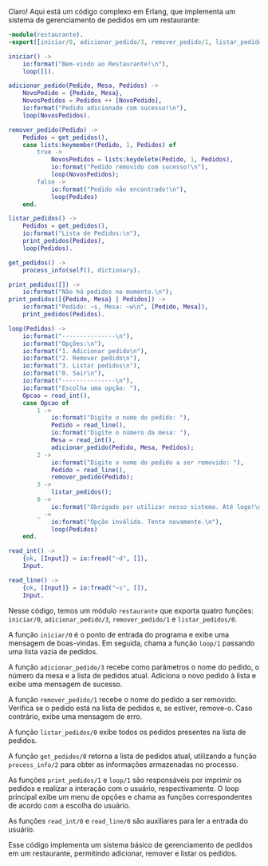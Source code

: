 Claro! Aqui está um código complexo em Erlang, que implementa um sistema de gerenciamento de pedidos em um restaurante:

```erlang
-module(restaurante).
-export([iniciar/0, adicionar_pedido/3, remover_pedido/1, listar_pedidos/0]).

iniciar() ->
    io:format("Bem-vindo ao Restaurante!\n"),
    loop([]).

adicionar_pedido(Pedido, Mesa, Pedidos) ->
    NovoPedido = {Pedido, Mesa},
    NovosPedidos = Pedidos ++ [NovoPedido],
    io:format("Pedido adicionado com sucesso!\n"),
    loop(NovosPedidos).

remover_pedido(Pedido) ->
    Pedidos = get_pedidos(),
    case lists:keymember(Pedido, 1, Pedidos) of
        true ->
            NovosPedidos = lists:keydelete(Pedido, 1, Pedidos),
            io:format("Pedido removido com sucesso!\n"),
            loop(NovosPedidos);
        false ->
            io:format("Pedido não encontrado!\n"),
            loop(Pedidos)
    end.

listar_pedidos() ->
    Pedidos = get_pedidos(),
    io:format("Lista de Pedidos:\n"),
    print_pedidos(Pedidos),
    loop(Pedidos).

get_pedidos() ->
    process_info(self(), dictionary).

print_pedidos([]) ->
    io:format("Não há pedidos no momento.\n");
print_pedidos([{Pedido, Mesa} | Pedidos]) ->
    io:format("Pedido: ~s, Mesa: ~w\n", [Pedido, Mesa]),
    print_pedidos(Pedidos).

loop(Pedidos) ->
    io:format("---------------\n"),
    io:format("Opções:\n"),
    io:format("1. Adicionar pedido\n"),
    io:format("2. Remover pedido\n"),
    io:format("3. Listar pedidos\n"),
    io:format("0. Sair\n"),
    io:format("---------------\n"),
    io:format("Escolha uma opção: "),
    Opcao = read_int(),
    case Opcao of
        1 ->
            io:format("Digite o nome do pedido: "),
            Pedido = read_line(),
            io:format("Digite o número da mesa: "),
            Mesa = read_int(),
            adicionar_pedido(Pedido, Mesa, Pedidos);
        2 ->
            io:format("Digite o nome do pedido a ser removido: "),
            Pedido = read_line(),
            remover_pedido(Pedido);
        3 ->
            listar_pedidos();
        0 ->
            io:format("Obrigado por utilizar nosso sistema. Até logo!\n");
        _ ->
            io:format("Opção inválida. Tente novamente.\n"),
            loop(Pedidos)
    end.

read_int() ->
    {ok, [Input]} = io:fread("~d", []),
    Input.

read_line() ->
    {ok, [Input]} = io:fread("~s", []),
    Input.
```

Nesse código, temos um módulo `restaurante` que exporta quatro funções: `iniciar/0`, `adicionar_pedido/3`, `remover_pedido/1` e `listar_pedidos/0`.

A função `iniciar/0` é o ponto de entrada do programa e exibe uma mensagem de boas-vindas. Em seguida, chama a função `loop/1` passando uma lista vazia de pedidos.

A função `adicionar_pedido/3` recebe como parâmetros o nome do pedido, o número da mesa e a lista de pedidos atual. Adiciona o novo pedido à lista e exibe uma mensagem de sucesso.

A função `remover_pedido/1` recebe o nome do pedido a ser removido. Verifica se o pedido está na lista de pedidos e, se estiver, remove-o. Caso contrário, exibe uma mensagem de erro.

A função `listar_pedidos/0` exibe todos os pedidos presentes na lista de pedidos.

A função `get_pedidos/0` retorna a lista de pedidos atual, utilizando a função `process_info/2` para obter as informações armazenadas no processo.

As funções `print_pedidos/1` e `loop/1` são responsáveis por imprimir os pedidos e realizar a interação com o usuário, respectivamente. O loop principal exibe um menu de opções e chama as funções correspondentes de acordo com a escolha do usuário.

As funções `read_int/0` e `read_line/0` são auxiliares para ler a entrada do usuário.

Esse código implementa um sistema básico de gerenciamento de pedidos em um restaurante, permitindo adicionar, remover e listar os pedidos.